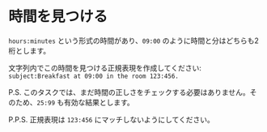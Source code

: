 # 時間を見つける

`hours:minutes` という形式の時間があり、`09:00` のように時間と分はどちらも2桁とします。

文字列内でこの時間を見つける正規表現を作成してください:  `subject:Breakfast at 09:00 in the room 123:456.`

P.S. このタスクでは、まだ時間の正しさをチェックする必要はありません。そのため、`25:99` も有効な結果とします。

P.P.S. 正規表現は `123:456` にマッチしないようにしてください。
